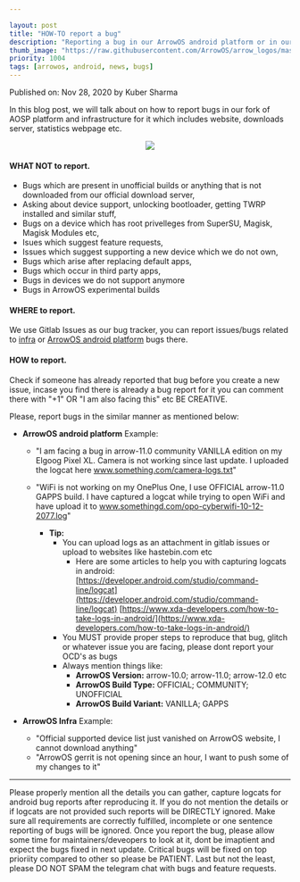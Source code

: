 ```yaml
---

layout: post
title: "HOW-TO report a bug"
description: "Reporting a bug in our ArrowOS android platform or in our Infra"
thumb_image: "https://raw.githubusercontent.com/ArrowOS/arrow_logos/master/logcatorgtfo.jpg"
priority: 1004
tags: [arrowos, android, news, bugs]
---
```


Published on: Nov 28, 2020 by Kuber Sharma<br>

<style type="text/css" media="Screen">
 . Dropcap {
  color: #42f5aa;
  float: left;
  font-size: 69px;
  line-height: 30px;
  padding-top: 4px;
  padding-right: 8px;
  padding-left: 3px;
}
</style>

<span class="Dropcap">I</span>n this blog post, we will talk about on how to report bugs in our fork of AOSP platform and infrastructure for it which includes website, downloads server, statistics webpage etc.

<center><img src="https://raw.githubusercontent.com/ArrowOS/arrow_logos/master/logcatorgtfo.jpg"></center>

#### WHAT NOT to report.

* Bugs which are present in unofficial builds or anything that is not downloaded from our official download server,
* Asking about device support, unlocking bootloader, getting TWRP installed and similar stuff,
* Bugs on a device which has root privelleges from SuperSU, Magisk, Magisk Modules etc,
* Isues which suggest feature requests,
* Issues which suggest supporting a new device which we do not own,
* Bugs which arise after replacing default apps,
* Bugs which occur in third party apps,
* Bugs in devices we do not support anymore
* Bugs in ArrowOS experimental builds

#### WHERE to report.

We use Gitlab Issues as our bug tracker, you can report issues/bugs related to [infra](https://gitlab.com/arrowos-support/issues/infrastructure/-/issues/new) or [ArrowOS android platform](https://gitlab.com/arrowos-support/issues/android/-/issues/new) bugs there.

#### HOW to report.

Check if someone has already reported that bug before you create a new issue, incase you find there is already a bug report for it you can comment there with "+1" OR "I am also facing this" etc BE CREATIVE.

Please, report bugs in the similar manner as mentioned below:

* **ArrowOS android platform**
Example:
    * "I am facing a bug in arrow-11.0 community VANILLA edition on my Elgoog Pixel XL. Camera is not working since last update. I uploaded the logcat here www.something.com/camera-logs.txt"
    * "WiFi is not working on my OnePlus One, I use OFFICIAL arrow-11.0 GAPPS build. I have captured a logcat while trying to open WiFi and have upload it to www.somethingd.com/opo-cyberwifi-10-12-2077.log"

        * **Tip:**
            * You can upload logs as an attachment in gitlab issues or upload to websites like hastebin.com etc
                * Here are some articles to help you with capturing logcats in android:
                    [https://developer.android.com/studio/command-line/logcat](https://developer.android.com/studio/command-line/logcat) 
                    [https://www.xda-developers.com/how-to-take-logs-in-android/](https://www.xda-developers.com/how-to-take-logs-in-android/)
            * You MUST provide proper steps to reproduce that bug, glitch or whatever issue you are facing, please dont report your OCD's as bugs
            * Always mention things like:
                * **ArrowOS Version:** arrow-10.0; arrow-11.0; arrow-12.0 etc
                * **ArrowOS Build Type:** OFFICIAL; COMMUNITY; UNOFFICIAL
                * **ArrowOS Build Variant:** VANILLA; GAPPS

* **ArrowOS Infra**
Example:
    * "Official supported device list just vanished on ArrowOS website, I cannot download anything"
    * "ArrowOS gerrit is not opening since an hour, I want to push some of my changes to it"

***
Please properly mention all the details you can gather, capture logcats for android bug reports after reproducing it. If you do not mention the details or if logcats are not provided such reports will be DIRECTLY ignored. Make sure all requirements are correctly fulfilled, incomplete or one sentence reporting of bugs will be ignored. Once you report the bug, please allow some time for maintainers/deveopers to look at it, dont be imaptient and expect the bugs fixed in next update. Critical bugs will be fixed on top prioriity compared to other so please be PATIENT. Last but not the least, please DO NOT SPAM the telegram chat with bugs and feature requests.

